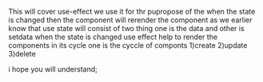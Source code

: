 This will cover use-effect we use it for thr pupropose of the when the state is changed then the component will rerender the component as we earlier know that use state will consist of two thing one is the data and other is setdata when the state is changed use effect help to render the components  in its
cycle  one is the 
cyccle of componts
1)create
2)update 
3)delete

i hope you will understand;
